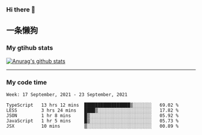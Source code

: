 ### Hi there 👋

## 一条懒狗
<!--
**kiss-me-quickly/kiss-me-quickly** is a ✨ _special_ ✨ repository because its `README.md` (this file) appears on your GitHub profile.

Here are some ideas to get you started:

- 🔭 I’m currently working on ...
- 🌱 I’m currently learning ...
- 👯 I’m looking to collaborate on ...
- 🤔 I’m looking for help with ...
- 💬 Ask me about ...
- 📫 How to reach me: ...
- 😄 Pronouns: ...
- ⚡ Fun fact: ...
-->


### My gtihub stats

[![Anurag's github stats](https://github-readme-stats.vercel.app/api?username=kiss-me-quickly)](https://github.com/anuraghazra/github-readme-stats)

***

### My code time

<!--START_SECTION:waka-->
```text
Week: 17 September, 2021 - 23 September, 2021

TypeScript   13 hrs 12 mins  █████████████████▒░░░░░░░   69.02 % 
LESS         3 hrs 24 mins   ████▒░░░░░░░░░░░░░░░░░░░░   17.82 % 
JSON         1 hr 8 mins     █▒░░░░░░░░░░░░░░░░░░░░░░░   05.92 % 
JavaScript   1 hr 5 mins     █▒░░░░░░░░░░░░░░░░░░░░░░░   05.73 % 
JSX          10 mins         ▒░░░░░░░░░░░░░░░░░░░░░░░░   00.89 % 
```
<!--END_SECTION:waka-->

